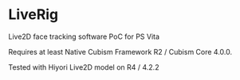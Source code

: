 # LiveRig
Live2D face tracking software PoC for PS Vita

Requires at least Native Cubism Framework R2 / Cubism Core 4.0.0.

Tested with Hiyori Live2D model on R4 / 4.2.2

